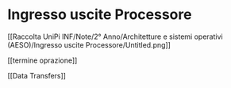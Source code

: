 # Ingresso uscite Processore

[[Raccolta UniPi INF/Note/2° Anno/Architetture e sistemi operativi (AESO)/Ingresso uscite Processore/Untitled.png]]

[[termine oprazione]]

[[Data Transfers]]
